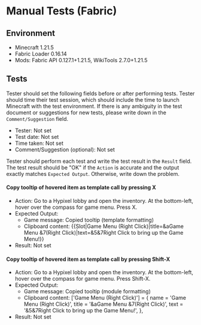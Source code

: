 # Manual Tests (Fabric)

## Environment

- Minecraft 1.21.5
- Fabric Loader 0.16.14
- Mods: Fabric API 0.127.1+1.21.5, WikiTools 2.7.0+1.21.5

## Tests

Tester should set the following fields before or after performing tests. Tester should time their test session, which should include the time to launch Minecraft with the test environment. If there is any ambiguity in the test document or suggestions for new tests, please write down in the `Comment/Suggestion` field.

- Tester: Not set
- Test date: Not set
- Time taken: Not set
- Comment/Suggestion (optional): Not set

Tester should perform each test and write the test result in the `Result` field. The test result should be "OK" if the `Action` is accurate and the output exactly matches `Expected Output`. Otherwise, write down the problem.

#### Copy tooltip of hovered item as template call by pressing X
- Action: Go to a Hypixel lobby and open the inventory. At the bottom-left, hover over the compass for game menu. Press X.
- Expected Output:
  - Game message: Copied tooltip (template formatting)
  - Clipboard content: {{Slot|Game Menu (Right Click)|title=&aGame Menu &7(Right Click)|text=&5&7Right Click to bring up the Game Menu!}}
- Result: Not set

#### Copy tooltip of hovered item as template call by pressing Shift-X
- Action: Go to a Hypixel lobby and open the inventory. At the bottom-left, hover over the compass for game menu. Press Shift-X.
- Expected Output:
  - Game message: Copied tooltip (module formatting)
  - Clipboard content: ['Game Menu (Right Click)'] = { name = 'Game Menu (Right Click)', title = '&aGame Menu &7(Right Click)', text = '&5&7Right Click to bring up the Game Menu!', },
- Result: Not set
